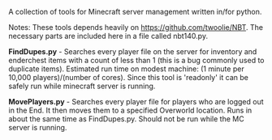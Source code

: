 A collection of tools for Minecraft server management written in/for python.

Notes: These tools depends heavily on https://github.com/twoolie/NBT. The necessary parts are included here in a file called nbt140.py.

**FindDupes.py** - Searches every player file on the server for inventory and enderchest items with a count of less than 1 (this is a bug commonly used to duplicate items). Estimated run time on modest machine: (1 minute per 10,000 players)/(number of cores). Since this tool is 'readonly' it can be safely run while minecraft server is running. 

**MovePlayers.py** - Searches every player file for players who are logged out in the End. It then moves them to a specified Overworld location. Runs in about the same time as FindDupes.py. Should not be run while the MC server is running.
